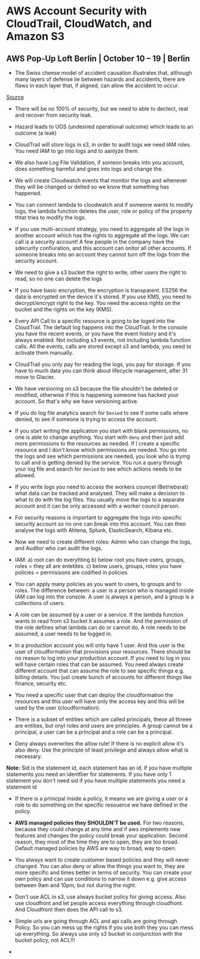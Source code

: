 # AWS Account Security with CloudTrail, CloudWatch, and Amazon S3
## AWS Pop-Up Loft Berlin | October 10 – 19 | Berlin

* The Swiss cheese model of accident causation illustrates that, although many layers of defense lie between hazards and accidents, there are flaws in each layer that, if aligned, can allow the accident to occur.

[Source](https://en.wikipedia.org/wiki/Swiss_cheese_model)

* There will be no 100% of security, but we need to able to dectect, reat and recover from security leak. 

* Hazard leads to UOS (undesired operational outcome) which leads to an outcome (a leak)

* CloudTrail will store logs in s3, in order to audit logs we need IAM roles. You need IAM to go into logs and to aanlyze them.

* We also have Log File Validation, if someon breaks into you account, does something harmful and goes into logs and change the.

* We will create Cloudwatch events that monitor the logs and whenever they will be changed or delted so we know that something has happened.

* You can connect lambda to cloudwatch and if someone wants to modify logs, the lambda function deletes the user, role or policy of the property thtat tries to modify the logs.

* If you use multi-account strategy, you need to aggregate all the logs in another account which has the rights to aggregate all the logs. We can call is a security account! A few people in the company have the sdecurity confiuration, and this account can onitor all other accounts. If someone breaks into an account they cannot turn off the logs from the security account.

* We need to give a s3 bucket the right to write, other users the right to read, so no one can delete the logs

* If you have basic encryption, the encryption is transparent. ES256 the data is encrypted on the device it's stored. If you use KMS, you need to decrypt/encrypt right to the key. You need the access rights on the bucket and the rights on the key (KMS).

* Every API Call to a specific resource is going to be loged into the CloudTrail. The default log happens into the CloudTrail. In the console you have the recent events, or you have the event history and it's always enabled. Not including s3 events, not including lambda function calls. All the events, calls are stored except s3 and lambda, you need to activate them manually.

* CloudTrail you only pay for reading the logs, you pay for storage. If you have to much data you can think about lifecycle management, after 31 move to Glacier. 

* We have versioning on s3 because the file shouldn't be deleted or modified, otherwise if this is happening someone has hacked your account. So that's why we have versioning active. 

* If you do log file analytics search for `Denied` to see if some calls where denied, to see if someone is trying to access the account.

* If you start writing the application you start with blank permissions, no one is able to change anything. You start with `deny` and then just add more permissions to the resources as needed. If I create a specific resource and I don't know which permissions are needed. You go into the logs and see which permissions are needed, you look who is trying to call and is getting denied by the service. You run a query through your log file and search for `denied` to see which actions needs to be allowed.

* If you write logs you need to access the workers councel (Betriebsrat) what data can be tracked and analysed. They will make a decision to what to do with the log files. You usually move the logs to a separate account and it can be only accessed with a worker council person.

* For security reasons is important to aggregate the logs into specific security account so no one can break into this account. You can then analyse the logs with Ahtena, Splunk, ElasticSearch, Kibana etc.

* Now we need to create different roles: Admin who can change the logs, and Auditor who can audit the logs.

* IAM: 
a) root can do everyhting
b) below root you have users, groups, roles = they all are entetites.
c) below users, groups, roles you have policies = permisisons are codified in policies

* You can apply many policies as you want to users, to groups and to roles. The difference between: a user is a person who is managed inside IAM can log into the console. A user is always a person, and a group is a collections of users.

* A role can be assumed by a user or a service. If the lambda function wants to read from s3 bucket it assumes a role. And the permission of the role defines what lambda can do or cannot do. A role needs to be assumed, a user needs to be logged in. 

* In a production account you will only have 1 user. And this user is the user of cloudformation that provisions your resources. There should be no reason to log into your production account. If you need to log in you will have certain roles that can be assumed. You need always create different account that can assume the role to see specific things e.g. billing details. You just create bunch of accounts for different things like finance, security etc. 

* You need a specific user that can deploy the cloudformation the resources and this user will have only the access key and this will be used by the user (cloudformation). 

* There is a subset of entities which are called principals, these all threee are entities, but onyl roles and users are principles. A group cannot be a principal, a user can be a principal and a role can be a principal. 

* Deny always overwrites the allow rule! If there is no explicit allow it's also deny. Use the principle of least privilege and always allow what is necessary. 

**Note:** Sid is the statement id, each statement has an id, if you have multiple statements you need an identfiier for statements. If you have only 1 statement you don't need sid if you have multiple statements you need a statement id

* If there is a prinicpal inside a policy, it means we are giving a user or a role to do something on the specific resouerce we have defined in the policy. 

* **AWS managed policies they SHOULDN'T be used.** For two reasons, because they could change at any time and if aws implements new features and changes the policy could break your application. Second reason, they most of the time they are to open, they are too broad. Default managed policies by AWS are way to broad, way to open. 

* You always want to create customer based policies and they will never changed. You can also deny or allow the things you want to, they are more specific and times better in terms of security. You can create your own policy and can use conditions to narrow it down e.g. give access between 9am and 10pm, but not during the night. 

* Don't use ACL in s3, use always bucket policy for giving access. Also use cloudfront and let people access everything through cloudfront. And Cloudfront then does the API call to s3. 

* Simple urls are going through ACL and api calls are going through Policy. So you can mess up the rights if you use both they you can mess up everything. So always use only s3 bucket in conjunction with the bucket policy, not ACL!!!

* 
